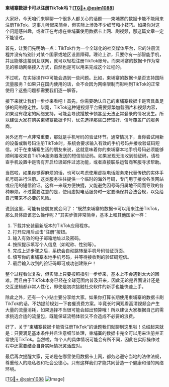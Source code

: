 **柬埔寨数据卡可以注册TikTok吗？[[TG💪+ @esim1088](https://t.me/s/esim1088)]**

大家好，今天咱们来聊聊一个很多人都关心的话题——柬埔寨的数据卡能不能用来注册TikTok。这事儿听起来简单，但实际上涉及不少细节和小技巧。如果你对这个问题感兴趣，或者正在考虑在柬埔寨使用数据卡上网、刷视频，那这篇文章一定不能错过。

首先，让我们先明确一点：TikTok作为一个全球化的社交媒体平台，它的注册流程并没有特别针对某个国家或地区设置障碍。理论上讲，只要你有一部智能手机，并且能够连接到互联网，就可以轻松注册TikTok账号。而柬埔寨的数据卡作为常见的移动网络接入方式，自然也是可以用来完成这个过程的。

不过呢，在实际操作中可能会遇到一些问题。比如，柬埔寨的数据卡是否支持国际流量服务？如果只在国内使用的话，会不会因为网络限制而影响到TikTok的正常使用？这些问题都需要我们逐一解答。

接下来就让我们一步步来看吧！首先，你需要确认自己的柬埔寨数据卡是否具备足够的网络稳定性。毕竟，TikTok这种短视频平台需要频繁加载图片和视频内容，如果没有稳定的网络支持，可能会导致播放卡顿甚至无法正常登录的情况发生。所以建议大家在购买柬埔寨数据卡时，优先选择那些口碑较好、信号覆盖广的服务商。

另外还有一点非常重要，那就是手机号码的验证环节。通常情况下，当你尝试用新的设备或新号码注册TikTok时，系统会要求输入有效的手机号码并接收验证码短信。对于在柬埔寨生活的朋友来说，这就意味着你的柬埔寨本地手机号码必须能够顺利接收来自TikTok服务器发送的短信验证码。如果发现无法收到验证码，请检查手机设置中是否有开启垃圾邮件过滤功能，或者直接联系运营商客服寻求帮助。

当然啦，如果你觉得麻烦的话，也可以考虑使用虚拟电话服务来代替传统的实体手机号码进行注册。这类服务往往提供一个临时的海外号码，专门用于接收各类网站或应用的短信验证。这样一来既方便快捷，又能避免因号码归属地不同而导致的各种麻烦。不过需要注意的是，使用虚拟电话服务时一定要确保其合法合规，以免给自己带来不必要的风险。

说到这里，可能有些朋友就会问了：“既然柬埔寨的数据卡可以用来注册TikTok，那么具体应该怎么操作呢？”其实步骤非常简单，基本上和其他国家一样：

1. 下载并安装最新版本的TikTok应用程序。
2. 打开应用后点击“注册”按钮。
3. 输入有效的电子邮箱地址以及密码。
4. 按照提示填写个人信息（如昵称、性别等）。
5. 完成上述步骤之后，系统会自动跳转至手机号码验证页面。
6. 填写你的柬埔寨本地手机号码，并等待接收到的验证码短信。
7. 最后输入收到的验证码即可成功创建账户！

整个过程看似复杂，但实际上只要按照指引一步步来，基本上不会遇到太大的困难。而且由于TikTok本身已经在全球范围内普及开来，因此无论是界面设计还是交互逻辑都非常人性化，即使是初次接触社交软件的新手也能快速上手。

除此之外，还有一个小贴士要分享给大家。如果你打算长期使用柬埔寨的数据卡刷TikTok的话，不妨提前规划一下套餐资费方案。毕竟长时间观看高清视频会产生大量的流量消耗，如果选择不当很可能会超出预算哦！所以建议大家根据自己的需求挑选合适的流量包，既能保证流畅体验又不会造成不必要的浪费。

好了，关于“柬埔寨数据卡能否注册TikTok”的话题我们就聊到这里啦！总结起来就是：只要满足基本条件并且注意细节处理，柬埔寨的数据卡完全可以用来注册并正常使用TikTok。当然啦，每个人的具体情况可能会有所不同，因此在实际操作过程中还需要结合自身实际情况灵活应对。

最后再次提醒大家，无论是在哪里使用数据卡上网，都务必遵守当地的法律法规，尊重他人的隐私权和社会公德心。只有这样我们才能共同营造一个健康和谐的网络环境。

[[TG💪+ @esim1088](https://t.me/s/esim1088) ![Image](https://i.postimg.cc/4NQfJmqS/Snipaste-2025-05-13-00-14-12.png)]